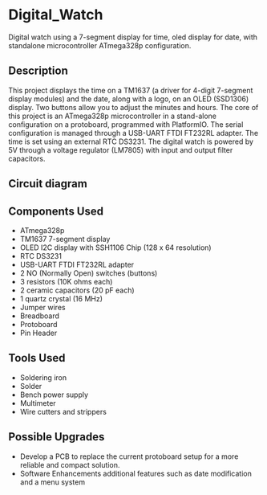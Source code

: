 # Digital_Watch
Digital watch using a 7-segment display for time, oled display for date, with standalone microcontroller ATmega328p configuration. 

## Description
This project displays the time on a TM1637 (a driver for 4-digit 7-segment display modules) and the date, along with a logo, on an OLED (SSD1306) display. Two buttons allow you to adjust the minutes and hours. The core of this project is an ATmega328p microcontroller in a stand-alone configuration on a protoboard, programmed with PlatformIO. The serial configuration is managed through a USB-UART FTDI FT232RL adapter. The time is set using an external RTC DS3231. 
The digital watch is powered by 5V through a voltage regulator (LM7805) with input and output filter capacitors.
## Circuit diagram

## Components Used 
- ATmega328p
- TM1637 7-segment display
- OLED I2C display with SSH1106 Chip (128 x 64 resolution)
- RTC DS3231
- USB-UART FTDI FT232RL adapter
- 2 NO (Normally Open) switches (buttons)
- 3 resistors (10K ohms each)
- 2 ceramic capacitors (20 pF each)
- 1 quartz crystal (16 MHz)
- Jumper wires
- Breadboard
- Protoboard
- Pin Header

## Tools Used
- Soldering iron
- Solder
- Bench power supply
- Multimeter
- Wire cutters and strippers

## Possible Upgrades
- Develop a PCB to replace the current protoboard setup for a more reliable and compact solution.
- Software Enhancements additional features such as date modification and a menu system



